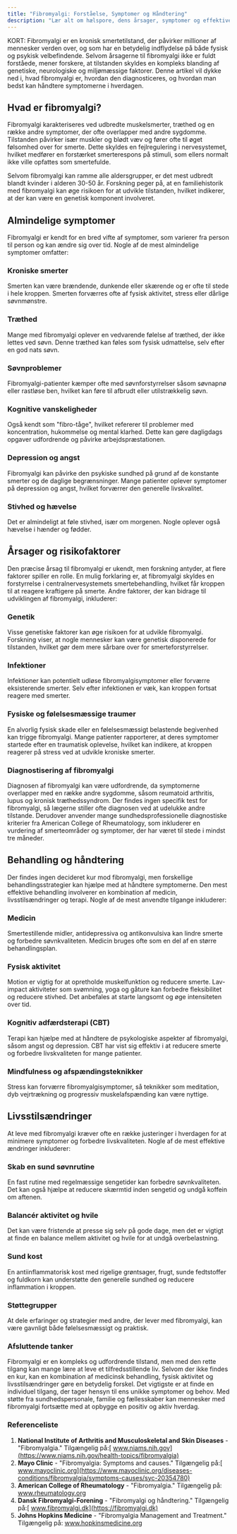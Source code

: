 ```yaml
---
title: "Fibromyalgi: Forståelse, Symptomer og Håndtering"
description: "Lær alt om hælspore, dens årsager, symptomer og effektive behandlingsmuligheder. En omfattende guide til at forstå og håndtere denne almindelige fodlidelse."
---
```


KORT: Fibromyalgi er en kronisk smertetilstand, der påvirker millioner af mennesker verden over, og som har en betydelig indflydelse på både fysisk og psykisk velbefindende. Selvom årsagerne til fibromyalgi ikke er fuldt forståede, mener forskere, at tilstanden skyldes en kompleks blanding af genetiske, neurologiske og miljømæssige faktorer. Denne artikel vil dykke ned i, hvad fibromyalgi er, hvordan den diagnosticeres, og hvordan man bedst kan håndtere symptomerne i hverdagen.

## Hvad er fibromyalgi?

Fibromyalgi karakteriseres ved udbredte muskelsmerter, træthed og en række andre symptomer, der ofte overlapper med andre sygdomme. Tilstanden påvirker især muskler og blødt væv og fører ofte til øget følsomhed over for smerte. Dette skyldes en fejlregulering i nervesystemet, hvilket medfører en forstærket smerterespons på stimuli, som ellers normalt ikke ville opfattes som smertefulde.

Selvom fibromyalgi kan ramme alle aldersgrupper, er det mest udbredt blandt kvinder i alderen 30-50 år. Forskning peger på, at en familiehistorik med fibromyalgi kan øge risikoen for at udvikle tilstanden, hvilket indikerer, at der kan være en genetisk komponent involveret.

## Almindelige symptomer

Fibromyalgi er kendt for en bred vifte af symptomer, som varierer fra person til person og kan ændre sig over tid. Nogle af de mest almindelige symptomer omfatter:

### Kroniske smerter

Smerten kan være brændende, dunkende eller skærende og er ofte til stede i hele kroppen. Smerten forværres ofte af fysisk aktivitet, stress eller dårlige søvnmønstre.

### Træthed

Mange med fibromyalgi oplever en vedvarende følelse af træthed, der ikke lettes ved søvn. Denne træthed kan føles som fysisk udmattelse, selv efter en god nats søvn.

### Søvnproblemer

Fibromyalgi-patienter kæmper ofte med søvnforstyrrelser såsom søvnapnø eller rastløse ben, hvilket kan føre til afbrudt eller utilstrækkelig søvn.

### Kognitive vanskeligheder

Også kendt som "fibro-tåge", hvilket refererer til problemer med koncentration, hukommelse og mental klarhed. Dette kan gøre dagligdags opgaver udfordrende og påvirke arbejdspræstationen.

### Depression og angst

Fibromyalgi kan påvirke den psykiske sundhed på grund af de konstante smerter og de daglige begrænsninger. Mange patienter oplever symptomer på depression og angst, hvilket forværrer den generelle livskvalitet.

### Stivhed og hævelse

Det er almindeligt at føle stivhed, især om morgenen. Nogle oplever også hævelse i hænder og fødder.

## Årsager og risikofaktorer

Den præcise årsag til fibromyalgi er ukendt, men forskning antyder, at flere faktorer spiller en rolle. En mulig forklaring er, at fibromyalgi skyldes en forstyrrelse i centralnervesystemets smertebehandling, hvilket får kroppen til at reagere kraftigere på smerte. Andre faktorer, der kan bidrage til udviklingen af fibromyalgi, inkluderer:

### Genetik

Visse genetiske faktorer kan øge risikoen for at udvikle fibromyalgi. Forskning viser, at nogle mennesker kan være genetisk disponerede for tilstanden, hvilket gør dem mere sårbare over for smerteforstyrrelser.

### Infektioner

Infektioner kan potentielt udløse fibromyalgisymptomer eller forværre eksisterende smerter. Selv efter infektionen er væk, kan kroppen fortsat reagere med smerter.

### Fysiske og følelsesmæssige traumer

En alvorlig fysisk skade eller en følelsesmæssigt belastende begivenhed kan trigge fibromyalgi. Mange patienter rapporterer, at deres symptomer startede efter en traumatisk oplevelse, hvilket kan indikere, at kroppen reagerer på stress ved at udvikle kroniske smerter.

### Diagnostisering af fibromyalgi

Diagnosen af fibromyalgi kan være udfordrende, da symptomerne overlapper med en række andre sygdomme, såsom reumatoid arthritis, lupus og kronisk træthedssyndrom. Der findes ingen specifik test for fibromyalgi, så lægerne stiller ofte diagnosen ved at udelukke andre tilstande. Derudover anvender mange sundhedsprofessionelle diagnostiske kriterier fra American College of Rheumatology, som inkluderer en vurdering af smerteområder og symptomer, der har været til stede i mindst tre måneder.

## Behandling og håndtering

Der findes ingen decideret kur mod fibromyalgi, men forskellige behandlingsstrategier kan hjælpe med at håndtere symptomerne. Den mest effektive behandling involverer en kombination af medicin, livsstilsændringer og terapi. Nogle af de mest anvendte tilgange inkluderer:

### Medicin

Smertestillende midler, antidepressiva og antikonvulsiva kan lindre smerte og forbedre søvnkvaliteten. Medicin bruges ofte som en del af en større behandlingsplan.

### Fysisk aktivitet

Motion er vigtig for at opretholde muskelfunktion og reducere smerte. Lav-impact aktiviteter som svømning, yoga og gåture kan forbedre fleksibilitet og reducere stivhed. Det anbefales at starte langsomt og øge intensiteten over tid.

### Kognitiv adfærdsterapi (CBT)

Terapi kan hjælpe med at håndtere de psykologiske aspekter af fibromyalgi, såsom angst og depression. CBT har vist sig effektiv i at reducere smerte og forbedre livskvaliteten for mange patienter.

### Mindfulness og afspændingsteknikker

Stress kan forværre fibromyalgisymptomer, så teknikker som meditation, dyb vejrtrækning og progressiv muskelafspænding kan være nyttige.

## Livsstilsændringer

At leve med fibromyalgi kræver ofte en række justeringer i hverdagen for at minimere symptomer og forbedre livskvaliteten. Nogle af de mest effektive ændringer inkluderer:

### Skab en sund søvnrutine

En fast rutine med regelmæssige sengetider kan forbedre søvnkvaliteten. Det kan også hjælpe at reducere skærmtid inden sengetid og undgå koffein om aftenen.

### Balancér aktivitet og hvile

Det kan være fristende at presse sig selv på gode dage, men det er vigtigt at finde en balance mellem aktivitet og hvile for at undgå overbelastning.

### Sund kost

En antiinflammatorisk kost med rigelige grøntsager, frugt, sunde fedtstoffer og fuldkorn kan understøtte den generelle sundhed og reducere inflammation i kroppen.

### Støttegrupper

At dele erfaringer og strategier med andre, der lever med fibromyalgi, kan være gavnligt både følelsesmæssigt og praktisk.

### Afsluttende tanker

Fibromyalgi er en kompleks og udfordrende tilstand, men med den rette tilgang kan mange lære at leve et tilfredsstillende liv. Selvom der ikke findes en kur, kan en kombination af medicinsk behandling, fysisk aktivitet og livsstilsændringer gøre en betydelig forskel. Det vigtigste er at finde en individuel tilgang, der tager hensyn til ens unikke symptomer og behov. Med støtte fra sundhedspersonale, familie og fællesskaber kan mennesker med fibromyalgi fortsætte med at opbygge en positiv og aktiv hverdag.

### Referenceliste

1. **National Institute of Arthritis and Musculoskeletal and Skin Diseases** - "Fibromyalgia." Tilgængelig på:[ www.niams.nih.gov](https://www.niams.nih.gov/health-topics/fibromyalgia)
2. **Mayo Clinic** - "Fibromyalgia: Symptoms and causes." Tilgængelig på:[ www.mayoclinic.org](https://www.mayoclinic.org/diseases-conditions/fibromyalgia/symptoms-causes/syc-20354780)
3. **American College of Rheumatology** - "Fibromyalgia." Tilgængelig på: www.rheumatology.org
4. **Dansk Fibromyalgi-Forening** - "Fibromyalgi og håndtering." Tilgængelig på:[ www.fibromyalgi.dk](https://fibromyalgi.dk)
5. **Johns Hopkins Medicine** - "Fibromyalgia Management and Treatment." Tilgængelig på: www.hopkinsmedicine.org
